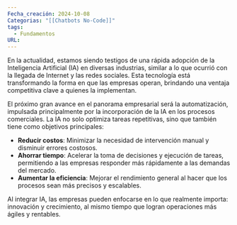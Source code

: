 ```yaml
---
Fecha_creación: 2024-10-08
Categorias: "[[Chatbots No-Code]]"
tags:
  - Fundamentos
URL:
---
```

En la actualidad, estamos siendo testigos de una rápida adopción de la Inteligencia Artificial (IA) en diversas industrias, similar a lo que ocurrió con la llegada de Internet y las redes sociales. Esta tecnología está transformando la forma en que las empresas operan, brindando una ventaja competitiva clave a quienes la implementan.

El próximo gran avance en el panorama empresarial será la automatización, impulsada principalmente por la incorporación de la IA en los procesos comerciales. La IA no solo optimiza tareas repetitivas, sino que también tiene como objetivos principales:

- **Reducir costos**: Minimizar la necesidad de intervención manual y disminuir errores costosos.
- **Ahorrar tiempo**: Acelerar la toma de decisiones y ejecución de tareas, permitiendo a las empresas responder más rápidamente a las demandas del mercado.
- **Aumentar la eficiencia**: Mejorar el rendimiento general al hacer que los procesos sean más precisos y escalables.

Al integrar IA, las empresas pueden enfocarse en lo que realmente importa: innovación y crecimiento, al mismo tiempo que logran operaciones más ágiles y rentables.